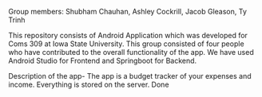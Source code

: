 Group members: Shubham Chauhan, Ashley Cockrill, Jacob Gleason, Ty Trinh

This repository consists of Android Application which was developed for Coms 309 at Iowa State University.
This group consisted of four people who have contributed to the overall functionality of the app.
We have used Android Studio for Frontend and Springboot for Backend. 

Description of the app- The app is a budget tracker of your expenses and income. Everything is stored on the server.
Done
